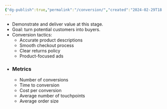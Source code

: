 ```yaml
---
{"dg-publish":true,"permalink":"/conversion/","created":"2024-02-29T18:06:26.221-05:00","updated":"2024-03-11T19:50:02.091-05:00"}
---
```


- Demonstrate and deliver value at this stage.
- Goal: turn potential customers into buyers.
- Conversion tactics:
	- Accurate product descriptions
	- Smooth checkout process
	- Clear returns policy
	- Product-focused ads
- ### Metrics
	- Number of conversions
	- Time to conversion
	- Cost per conversion
	- Average number of touchpoints
	- Average order size